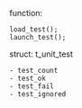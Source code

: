 
function:

    load_test();
    launch_test();


struct: t_unit_test

    - test_count
    - test_ok
    - test_fail
    - test_ignored
